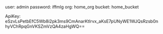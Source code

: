 
user: admin
password: iffmlg
org: home_org
bucket: home_bucket

ApiKey:
eSzvLsPetbEfC5Wb8i2pk3ms9CmAnarKtIrvx_aKsE7pUNyWE1WJQsRzsb0nhyVChRpqGnVKSZmVzQA4zaHgWQ==